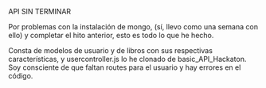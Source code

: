 API SIN TERMINAR

Por problemas con la instalación de mongo, (sí, llevo como una semana con ello) y completar el hito anterior, esto es todo lo que he hecho.

Consta de modelos de usuario y de libros con sus respectivas características, y usercontroller.js lo he clonado de basic_API_Hackaton.
Soy consciente de que faltan routes para el usuario y hay errores en el código.